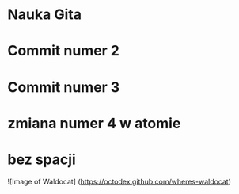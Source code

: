 # Nauka Gita
# Commit numer 2
# Commit numer 3
# zmiana numer 4 w atomie
# bez spacji

![Image of Waldocat] (https://octodex.github.com/wheres-waldocat)
